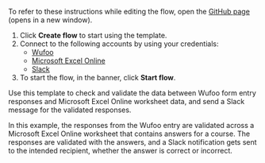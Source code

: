 To refer to these instructions while editing the flow, open the [GitHub page](https://github.com/ot4i/app-connect-templates/tree/master/resources/markdown/Validate%20the%20data%20between%20Wufoo%20form%20entry%20responses%20and%20Microsoft%20Excel%20Online%20worksheet%20data_instructions.md) (opens in a new window).

1. Click **Create flow** to start using the template.
2. Connect to the following accounts by using your credentials:
   - [Wufoo](https://www.ibm.com/docs/en/app-connect/containers_cd?topic=apps-wufoo)
   - [Microsoft Excel Online](https://www.ibm.com/docs/en/app-connect/containers_cd?topic=apps-microsoft-excel-online)
   - [Slack](https://www.ibm.com/docs/en/app-connect/containers_cd?topic=apps-slack)
3. To start the flow, in the banner, click **Start flow**.


Use this template to check and validate the data between Wufoo form entry responses and Microsoft Excel Online worksheet data, and send a Slack message for the validated responses. 

In this example, the responses from the Wufoo entry are validated across a Microsoft Excel Online worksheet that contains answers for a course. The responses are validated with the answers, and a Slack notification gets sent to the intended recipient, whether the answer is correct or incorrect.






